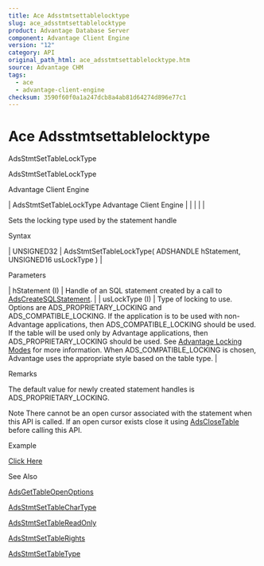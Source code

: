 ```yaml
---
title: Ace Adsstmtsettablelocktype
slug: ace_adsstmtsettablelocktype
product: Advantage Database Server
component: Advantage Client Engine
version: "12"
category: API
original_path_html: ace_adsstmtsettablelocktype.htm
source: Advantage CHM
tags:
  - ace
  - advantage-client-engine
checksum: 3590f60f0a1a247dcb8a4ab81d64274d896e77c1
---
```


# Ace Adsstmtsettablelocktype

AdsStmtSetTableLockType

AdsStmtSetTableLockType

Advantage Client Engine

| AdsStmtSetTableLockType  Advantage Client Engine |  |  |  |  |

Sets the locking type used by the statement handle

Syntax

| UNSIGNED32 | AdsStmtSetTableLockType( ADSHANDLE hStatement,  UNSIGNED16 usLockType ) |

Parameters

| hStatement (I) | Handle of an SQL statement created by a call to [AdsCreateSQLStatement](ace_adscreatesqlstatement.md). |
| usLockType (I) | Type of locking to use. Options are ADS\_PROPRIETARY\_LOCKING and ADS\_COMPATIBLE\_LOCKING. If the application is to be used with non-Advantage applications, then ADS\_COMPATIBLE\_LOCKING should be used. If the table will be used only by Advantage applications, then ADS\_PROPRIETARY\_LOCKING should be used. See [Advantage Locking Modes](master_advantage_locking_modes.md) for more information. When ADS\_COMPATIBLE\_LOCKING is chosen, Advantage uses the appropriate style based on the table type. |

Remarks

The default value for newly created statement handles is ADS\_PROPRIETARY\_LOCKING.

Note There cannot be an open cursor associated with the statement when this API is called. If an open cursor exists close it using [AdsCloseTable](ace_adsclosetable.md) before calling this API.

Example

[Click Here](ace_more_examples.md#adsstmtsettablelocktypeexample)

See Also

[AdsGetTableOpenOptions](ace_adsgettableopenoptions.md)

[AdsStmtSetTableCharType](ace_adsstmtsettablechartype.md)

[AdsStmtSetTableReadOnly](ace_adsstmtsettablereadonly.md)

[AdsStmtSetTableRights](ace_adsstmtsettablerights.md)

[AdsStmtSetTableType](ace_adsstmtsettabletype.md)
